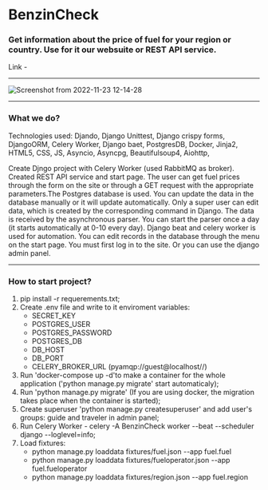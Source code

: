 # BenzinCheck
### Get information about the price of fuel for your region or country. Use for it our websuite or REST API service.
Link - 
___
![Screenshot from 2022-11-23 12-14-28](https://user-images.githubusercontent.com/104986485/203813383-4865c00f-c7e2-4da9-b67b-1cb198fcbbd0.png)
___
### What we do?
Technologies used: Djando, Django Unittest, Django crispy forms, DjangoORM, Celery Worker, Django baet, PostgresDB, Docker, Jinja2, HTML5, CSS, JS, Asyncio, Asyncpg, Beautifulsoup4, Aiohttp,  

Create Djngo project with Celery Worker (used RabbitMQ as broker). Created REST API service and start page. The user can get fuel prices through the form on the site or through a GET request with the appropriate parameters.The Postgres database is used. You can update the data in the database manually or it will update automatically. Only a super user can edit data, which is created by the corresponding command in Django.
The data is received by the asynchronous parser. You can start the parser once a day (it starts automatically at 0-10 every day). Django beat and celery worker is used for automation.
You can edit records in the database through the menu on the start page. You must first log in to the site. Or you can use the django admin panel.
___
### How to start project?
1. pip install -r requerements.txt;
2. Create .env file and write to it enviroment variables:
	- SECRET_KEY
	- POSTGRES_USER
	- POSTGRES_PASSWORD
	- POSTGRES_DB
	- DB_HOST
	- DB_PORT
	- CELERY_BROKER_URL (pyamqp://guest@localhost//)
3. Run 'docker-compose up -d'to make a container for the whole application ('python manage.py migrate' start automaticaly);
4. Run 'python manage.py migrate' (If you are using docker, the migration takes place when the container is started);
5. Create superuser 'python manage.py createsuperuser' and add user's groups: guide and traveler in admin panel;
6. Run Celery Worker - celery -A BenzinCheck worker --beat --scheduler django --loglevel=info;
7. Load fixtures:
	- python manage.py loaddata fixtures/fuel.json --app fuel.fuel
	- python manage.py loaddata fixtures/fueloperator.json --app fuel.fueloperator
	- python manage.py loaddata fixtures/region.json --app fuel.region
